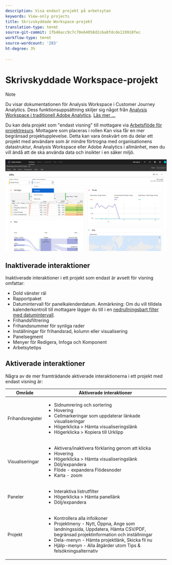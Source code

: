 ```yaml
---
description: Visa endast projekt på arbetsytan
keywords: View-only projects
title: Skrivskyddade Workspace-projekt
translation-type: tm+mt
source-git-commit: 1fb46acc9c7c70e64058d2c6a8fdcde119910fec
workflow-type: tm+mt
source-wordcount: '283'
ht-degree: 3%

---
```



# Skrivskyddade Workspace-projekt

>[!NOTE]
>
>Du visar dokumentationen för Analysis Workspace i Customer Journey Analytics. Dess funktionsuppsättning skiljer sig något från [Analysis Workspace i traditionell Adobe Analytics](https://docs.adobe.com/content/help/en/analytics/analyze/analysis-workspace/home.html). [Läs mer …](/help/getting-started/cja-aa.md)

Du kan dela projekt som &quot;endast visning&quot; till mottagare via [Arbetsflöde för projektresurs](/help/analysis-workspace/curate-share/share-projects.md). Mottagare som placeras i rollen Kan visa får en mer begränsad projektupplevelse. Detta kan vara önskvärt om du delar ett projekt med användare som är mindre förtrogna med organisationens datastruktur, Analysis Workspace eller Adobe Analytics i allmänhet, men du vill ändå att de ska använda data och insikter i en säker miljö.

![](assets/view-only-project.png)

## Inaktiverade interaktioner

Inaktiverade interaktioner i ett projekt som endast är avsett för visning omfattar:

* Dold vänster räl
* Rapportpaket
* Datumintervall för panelkalenderdatum. Anmärkning: Om du vill tilldela kalenderkontroll till mottagare lägger du till i en [nedrullningsbart filter med datumintervall](https://docs.adobe.com/content/help/en/analytics-learn/tutorials/analysis-workspace/using-panels/using-drop-down-filters.html).
* Frihandsfiltrering
* Frihandsnummer för synliga rader
* Inställningar för frihandsrad, kolumn eller visualisering
* Panelsegment
* Menyer för Redigera, Infoga och Komponent
* Arbetsytetips

## Aktiverade interaktioner

Några av de mer framträdande aktiverade interaktionerna i ett projekt med endast visning är:

| Område | Aktiverade interaktioner |
|---|---|
| Frihandsregister | <ul><li>Sidnumrering och sortering</li><li>Hovering</li><li>Cellmarkeringar som uppdaterar länkade visualiseringar</li><li>Högerklicka > Hämta visualiseringslänk</li><li>Högerklicka > Kopiera till Urklipp</li></ul> |
| Visualiseringar | <ul><li>Aktivera/inaktivera förklaring genom att klicka</li><li>Hovering</li><li>Högerklicka > Hämta visualiseringslänk</li><li>Dölj/expandera</li><li>Flöde - expandera Flödesnoder</li><li>Karta - zoom</li></ul> |
| Paneler | <ul><li>Interaktiva listrutfilter</li><li>Högerklicka > Hämta panellänk</li><li>Dölj/expandera</li></ul> |
| Projekt | <ul><li>Kontrollera alla infoikoner</li><li>Projektmeny - Nytt, Öppna, Ange som landningssida, Uppdatera, Hämta CSV/PDF, begränsad projektinformation och inställningar</li><li>Dela-menyn - Hämta projektlänk, Skicka fil nu</li><li>Hjälp-menyn - Alla åtgärder utom Tips &amp; felsökningsalternativ</li></ul> |
